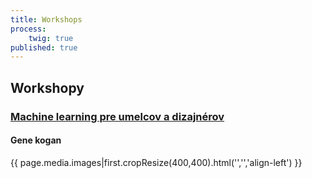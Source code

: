 ```yaml
---
title: Workshops
process:
    twig: true
published: true
---
```


## Workshopy
### [Machine learning pre umelcov a dizajnérov](http://sensorium.is/sk/workshopy/machine-learning)
#### Gene kogan

{{ page.media.images|first.cropResize(400,400).html('','','align-left') }}
